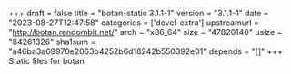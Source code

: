 +++
draft = false
title = "botan-static 3.1.1-1"
version = "3.1.1-1"
date = "2023-08-27T12:47:58"
categories = ['devel-extra']
upstreamurl = "http://botan.randombit.net/"
arch = "x86_64"
size = "47820140"
usize = "84261326"
sha1sum = "a46ba3a69970e2063b4252b6d18242b550392e01"
depends = "[]"
+++
Static files for botan
